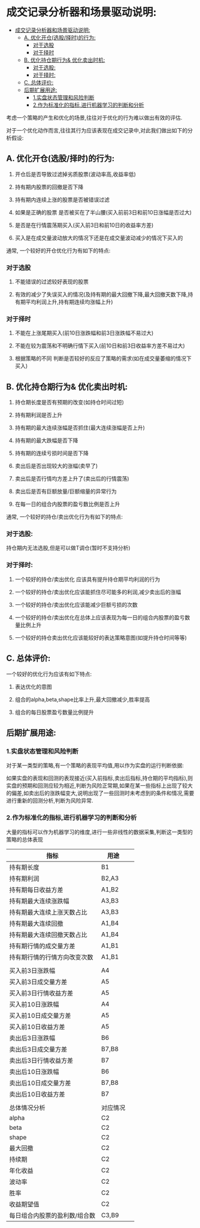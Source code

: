 # 成交记录分析器和场景驱动说明:


<!-- TOC -->

- [成交记录分析器和场景驱动说明:](#成交记录分析器和场景驱动说明)
    - [A. 优化开仓(选股/择时)的行为:](#a-优化开仓选股择时的行为)
        - [对于选股](#对于选股)
        - [对于择时](#对于择时)
    - [B. 优化持仓期行为& 优化卖出时机:](#b-优化持仓期行为-优化卖出时机)
        - [对于选股:](#对于选股)
        - [对于择时:](#对于择时)
    - [C. 总体评价:](#c-总体评价)
    - [后期扩展用途:](#后期扩展用途)
        - [1.实盘状态管理和风险判断](#1实盘状态管理和风险判断)
        - [2.作为标准化的指标,进行机器学习的判断和分析](#2作为标准化的指标进行机器学习的判断和分析)

<!-- /TOC -->

 

考虑一个策略的产生和优化的场景,往往对于优化的行为难以做出有效的评估.

 

对于一个优化动作而言,往往其行为应该表现在成交记录中,对此我们做出如下的分析假设:

## A. 优化开仓(选股/择时)的行为:

1.    开仓后是否导致过滤掉劣质股票(波动率高,收益率低)

2.    持有期内股票的回撤是否下降

3.    持有期内连续上涨的股票是否被错误过滤

4.    如果是正确的股票 是否被买在了半山腰(买入前前3日和前10日涨幅是否过大)

5.    是否是在行情震荡期买入(买入前3日和前10日的收益率方差)

6.    买入是在成交量波动放大的情况下还是在成交量波动减少的情况下买入的

 

通常, 一个较好的开仓优化行为有如下的特点:

 

### 对于选股

1.    不能错误的过滤较好表现的股票

2.    有效的减少了失误买入的情况(及持有期的最大回撤下降,最大回撤天数下降,持有期平均利润上升,持有期连续均涨幅上升)

### 对于择时

1.    不能在上涨尾期买入(前10日涨跌幅和前3日涨跌幅不易过大)

2.    不能在较为震荡和不明确行情下买入(前10日和前3日收益率方差不易过大)

3.    根据策略的不同 判断是否较好的反应了策略的需求(如在成交量萎缩的情况下买入)

 

## B. 优化持仓期行为& 优化卖出时机:

 

1.    持仓期长度是否有预期的改变(如持仓时间过短)

2.    持有期利润是否上升

3.    持有期的最大连续涨幅是否抓住(最大连续涨幅是否上升)

4.    持有期的最大跌幅是否下降

5.    持有期的连续亏损时间是否下降

6.    卖出后是否出现较大的涨幅(卖早了)

7.    卖出后是否行情均方差上升了(卖出后的行情震荡)

8.    卖出后是否有巨额放量/巨额缩量的异常行为

9.    在每一日的组合内股票的盈亏数比例是否上升

 

 

通常, 一个较好的持仓/卖出优化行为有如下的特点:

 

### 对于选股:

持仓期内无法选股,但是可以做T调仓(暂时不支持分析)

 

### 对于择时:

1.    一个较好的持仓/卖出优化 应该具有提升持仓期平均利润的行为

2.    一个较好的持仓/卖出优化应该能抓住尽可能多的利润,减少卖出后的涨幅

3.    一个较好的持仓/卖出优化应该能减少巨额亏损的次数

4.    一个较好的持仓/卖出优化在总体上应该表现为每一日的组合内股票的盈亏数量比例上升

5.    一个较好的持仓卖出优化应该能较好的表达策略意图(如提升持仓时间等等)

 

 

 

## C. 总体评价:

 

一个较好的优化行为应该有如下特点:

1.    表达优化的意图

2.    组合的alpha,beta,shape比率上升,最大回撤减少,胜率提高

3.    组合的每日股票盈亏数量比例提升

 

 

## 后期扩展用途:

 

### 1.实盘状态管理和风险判断

对于某一类型的策略,有一个策略的表现平均值,用以作为实盘的运行判断依据:

如果实盘的表现和回测的表现接近(买入前指标,卖出后指标,持仓期的平均指标),则实盘的预期和回测应较为相近,判断为风险正常期,如果在某一些指标上出现了较大的偏差,如卖出后的涨跌幅变大,说明出现了一些回测时未考虑到的条件和情况,需要进行重新的回测分析,判断为风险异常.

 

### 2.作为标准化的指标,进行机器学习的判断和分析

大量的指标可以作为机器学习的维度,进行一些非线性的数据采集,判断这一类型的策略的总体表现







| 指标              | 用途    |      |
| --------------- | ----- | ---- |
| 持有期长度           | B1    |      |
| 持有期利润           | B2,A3 |      |
| 持有期每日收益方差       | A1,B2 |      |
| 持有期最大连续涨跌幅      | A3,B3 |      |
| 持有期最大连续上涨天数占比   | A3,B3 |      |
| 持有期最大连续回撤       | A1,B4 |      |
| 持有期最大连续回撤天数占比   | A1,B4 |      |
| 持有期行情的成交量方差     | A1,B1 |      |
| 持有期行情的行情方向改变次数  | A1,B1 |      |
|                 |       |      |
| 买入前3日涨跌幅        | A4    |      |
| 买入前3日成交量方差      | A5    |      |
| 买入前3日行情收益方差     | A5    |      |
| 买入前10日涨跌幅       | A4    |      |
| 买入前10日成交量方差     | A5    |      |
| 买入前10日收益方差      | A5    |      |
| 卖出后3日涨跌幅        | B6    |      |
| 卖出后3日成交量方差      | B7,B8 |      |
| 卖出后3日行情收益方差     | B7    |      |
| 卖出后10日涨跌幅       | B6    |      |
| 卖出后10日成交量方差     | B7,B8 |      |
| 卖出后10日收益方差      | B7    |      |
|                 |       |      |
| 总体情况分析          | 对应情况  |      |
| alpha           | C2    |      |
| beta            | C2    |      |
| shape           | C2    |      |
| 最大回撤            | C2    |      |
| 持续期             | C2    |      |
| 年化收益            | C2    |      |
| 波动率             | C2    |      |
| 胜率              | C2    |      |
| 收益期望值           | C2    |      |
| 每日组合内股票的盈利数/组合数 | C3,B9 |      |